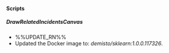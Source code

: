 
#### Scripts

##### DrawRelatedIncidentsCanvas

- %%UPDATE_RN%%
- Updated the Docker image to: *demisto/sklearn:1.0.0.117326*.
